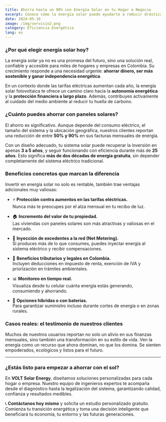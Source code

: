 ```yaml
---
title: Ahorra hasta un 90% con Energía Solar en tu Hogar o Negocio
excerpt: Conoce cómo la energía solar puede ayudarte a reducir drásticamente tu factura de electricidad, protegerte frente a tarifas crecientes y aumentar el valor de tu propiedad.
date: 2024-05-16
image: /img/servicio2.png
category: Eficiencia Energética
lang: es
---
```


### ¿Por qué elegir energía solar hoy?

La energía solar ya no es una promesa del futuro, sino una solución real, confiable y accesible para miles de hogares y empresas en Colombia. Su crecimiento responde a una necesidad urgente: **ahorrar dinero, ser más sostenible y ganar independencia energética**.

En un contexto donde las tarifas eléctricas aumentan cada año, la energía solar fotovoltaica te ofrece un camino claro hacia la **autonomía energética** y la **protección financiera a largo plazo**. Además, contribuyes activamente al cuidado del medio ambiente al reducir tu huella de carbono.

### ¿Cuánto puedes ahorrar con paneles solares?

El ahorro es significativo. Aunque depende del consumo eléctrico, el tamaño del sistema y la ubicación geográfica, nuestros clientes reportan una reducción de entre **50% y 90%** en sus facturas mensuales de energía.

Con un diseño adecuado, tu sistema solar puede recuperar la inversión en apenas **3 a 5 años**, y seguir funcionando con eficiencia durante más de **25 años**. Esto significa **más de dos décadas de energía gratuita**, sin depender completamente del sistema eléctrico tradicional.

### Beneficios concretos que marcan la diferencia

Invertir en energía solar no solo es rentable, también trae ventajas adicionales muy valiosas:

- ⚡ **Protección contra aumentos en las tarifas eléctricas.**  
  Nunca más te preocupes por el alza mensual en tu recibo de luz.

- 🏠 **Incremento del valor de tu propiedad.**  
  Las viviendas con paneles solares son más atractivas y valiosas en el mercado.

- 🔄 **Inyección de excedentes a la red (Net Metering).**  
  Si produces más de lo que consumes, puedes inyectar energía al sistema eléctrico y recibir compensaciones.

- 📜 **Beneficios tributarios y legales en Colombia.**  
  Incluyen deducciones en impuesto de renta, exención de IVA y priorización en trámites ambientales.

- 📊 **Monitoreo en tiempo real.**  
  Visualiza desde tu celular cuánta energía estás generando, consumiendo y ahorrando.

- 🔋 **Opciones híbridas o con baterías.**  
  Para garantizar suministro incluso durante cortes de energía o en zonas rurales.

### Casos reales: el testimonio de nuestros clientes

Muchos de nuestros usuarios reportan no solo un alivio en sus finanzas mensuales, sino también una transformación en su estilo de vida. Ven la energía como un recurso que ahora dominan, no que los domina. Se sienten empoderados, ecológicos y listos para el futuro.

---

### ¿Estás listo para empezar a ahorrar con el sol?

En **VOLT Solar Energy**, diseñamos soluciones personalizadas para cada hogar o empresa. Nuestro equipo de ingenieros expertos te acompaña desde el diagnóstico hasta la legalización del sistema, garantizando calidad, confianza y resultados medibles.

📞 **Contáctanos hoy mismo** y solicita un estudio personalizado gratuito.  
Comienza tu transición energética y toma una decisión inteligente que beneficiará tu economía, tu entorno y las futuras generaciones.

